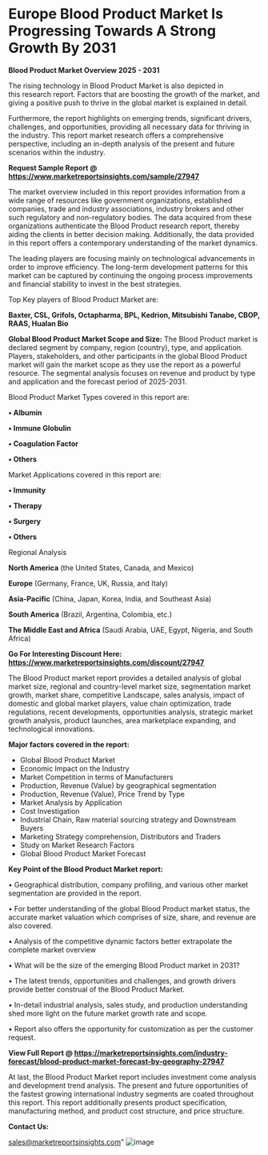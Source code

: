 # Europe Blood Product Market Is Progressing Towards A Strong Growth By 2031

<Strong> Blood Product Market Overview 2025 - 2031</strong>

The rising technology in Blood Product Market is also depicted in this research report. Factors that are boosting the growth of the market, and giving a positive push to thrive in the global market is explained in detail.

Furthermore, the report highlights on emerging trends, significant drivers, challenges, and opportunities, providing all necessary data for thriving in the industry. This report market research offers a comprehensive perspective, including an in-depth analysis of the present and future scenarios within the industry.

<strong>Request Sample Report @ <a href=https://www.marketreportsinsights.com/sample/27947>https://www.marketreportsinsights.com/sample/27947</a></strong>

The market overview included in this report provides information from a wide range of resources like government organizations, established companies, trade and industry associations, industry brokers and other such regulatory and non-regulatory bodies. The data acquired from these organizations authenticate the Blood Product research report, thereby aiding the clients in better decision making. Additionally, the data provided in this report offers a contemporary understanding of the market dynamics.

The leading players are focusing mainly on technological advancements in order to improve efficiency. The long-term development patterns for this market can be captured by continuing the ongoing process improvements and financial stability to invest in the best strategies.

Top Key players of Blood Product Market are:

<strong>Baxter, CSL, Grifols, Octapharma, BPL, Kedrion, Mitsubishi Tanabe, CBOP, RAAS, Hualan Bio</strong>

<strong><b>Global Blood Product Market Scope and Size:</b></strong>
The Blood Product market is declared segment by company, region (country), type, and application. Players, stakeholders, and other participants in the global Blood Product market will gain the market scope as they use the report as a powerful resource. The segmental analysis focuses on revenue and product by type and application and the forecast period of 2025-2031.

Blood Product Market Types covered in this report are:

<strong>• Albumin

• Immune Globulin

• Coagulation Factor

• Others</strong>

Market Applications covered in this report are:

<strong>• Immunity

• Therapy

• Surgery

• Others</strong> 

Regional Analysis

<strong>North America</strong> (the United States, Canada, and Mexico)

<strong>Europe</strong> (Germany, France, UK, Russia, and Italy)

<strong>Asia-Pacific</strong> (China, Japan, Korea, India, and Southeast Asia)

<strong>South America</strong> (Brazil, Argentina, Colombia, etc.)

<strong>The Middle East and Africa</strong> (Saudi Arabia, UAE, Egypt, Nigeria, and South Africa)

<strong>Go For Interesting Discount Here: <a href=https://www.marketreportsinsights.com/discount/27947>https://www.marketreportsinsights.com/discount/27947</a></strong>

The Blood Product market report provides a detailed analysis of global market size, regional and country-level market size, segmentation market growth, market share, competitive Landscape, sales analysis, impact of domestic and global market players, value chain optimization, trade regulations, recent developments, opportunities analysis, strategic market growth analysis, product launches, area marketplace expanding, and technological innovations.

<strong><b>Major factors covered in the report:</b></strong>
<ul>
  <li>Global Blood Product Market </li>
  <li>Economic Impact on the Industry</li>
  <li>Market Competition in terms of Manufacturers</li>
  <li>Production, Revenue (Value) by geographical segmentation</li>
  <li>Production, Revenue (Value), Price Trend by Type</li>
  <li>Market Analysis by Application</li>
  <li>Cost Investigation</li>
  <li>Industrial Chain, Raw material sourcing strategy and Downstream Buyers</li>
  <li>Marketing Strategy comprehension, Distributors and Traders</li>
  <li>Study on Market Research Factors</li>
  <li>Global Blood Product Market Forecast</li>
</ul>

<strong><b>Key Point of the Blood Product Market report:</b></strong>

• Geographical distribution, company profiling, and various other market segmentation are provided in the report.

• For better understanding of the global Blood Product market status, the accurate market valuation which comprises of size, share, and revenue are also covered.

• Analysis of the competitive dynamic factors better extrapolate the complete market overview

• What will be the size of the emerging Blood Product market in 2031?

• The latest trends, opportunities and challenges, and growth drivers provide better construal of the Blood Product Market.

• In-detail industrial analysis, sales study, and production understanding shed more light on the future market growth rate and scope.

• Report also offers the opportunity for customization as per the customer request.

<strong><b>View Full Report @ <a href=https://marketreportsinsights.com/industry-forecast/blood-product-market-forecast-by-geography-27947>https://marketreportsinsights.com/industry-forecast/blood-product-market-forecast-by-geography-27947</a></b></strong>


At last, the Blood Product Market report includes investment come analysis and development trend analysis. The present and future opportunities of the fastest growing international industry segments are coated throughout this report. This report additionally presents product specification, manufacturing method, and product cost structure, and price structure.

<strong>Contact Us:</strong>

sales@marketreportsinsights.com"
![image](https://github.com/user-attachments/assets/59bca969-e468-41f3-966c-679ecb8baa22)
